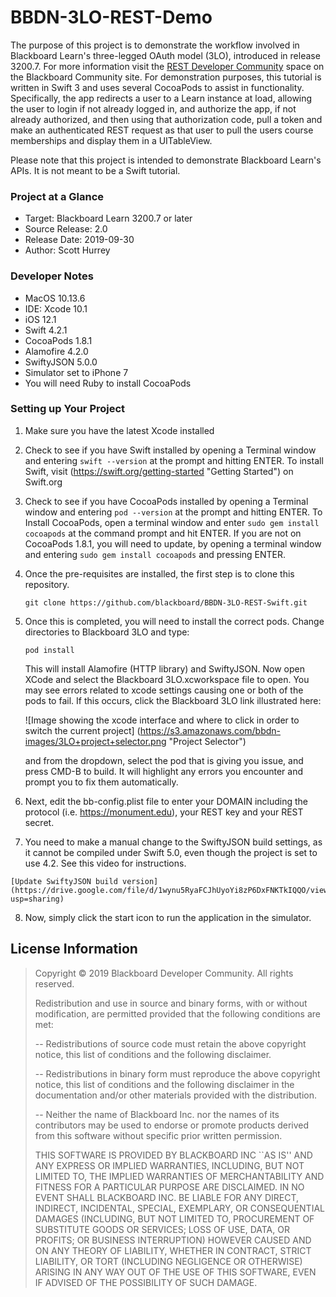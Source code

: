 # BBDN-3LO-REST-Demo

The purpose of this project is to demonstrate the workflow involved in Blackboard Learn's three-legged OAuth model (3LO), introduced in release 3200.7. For more information visit the <a href="https://community.blackboard.com/community/developers/rest" target="_blank">REST Developer Community</a> space on the Blackboard Community site. For demonstration purposes, this tutorial is written in Swift 3 and uses several CocoaPods to assist in functionality. Specifically, the app redirects a user to a Learn instance at load, allowing the user to login if not already logged in, and authorize the app, if not already authorized, and then using that authorization code, pull a token and make an authenticated REST request as that user to pull the users course memberships and display them in a UITableView.

Please note that this project is intended to demonstrate Blackboard Learn's APIs. It is not meant to be a Swift tutorial.

### Project at a Glance

* Target: Blackboard Learn 3200.7 or later
* Source Release: 2.0
* Release Date: 2019-09-30
* Author: Scott Hurrey

### Developer Notes

* MacOS 10.13.6
* IDE: Xcode 10.1
* iOS 12.1
* Swift 4.2.1
* CocoaPods 1.8.1
* Alamofire 4.2.0
* SwiftyJSON 5.0.0
* Simulator set to iPhone 7
* You will need Ruby to install CocoaPods

### Setting up Your Project

1.	Make sure you have the latest Xcode installed

2.	Check to see if you have Swift installed by opening a Terminal window and entering `swift --version` at the prompt and hitting ENTER. To install Swift, visit (https://swift.org/getting-started "Getting Started") on Swift.org

3.	Check to see if you have CocoaPods installed by opening a Terminal window and entering `pod --version` at the prompt and hitting ENTER. To Install CocoaPods, open a terminal window and enter `sudo gem install cocoapods` at the command prompt and hit ENTER. If you are not on CocoaPods 1.8.1, you will need to update, by opening a terminal window and entering `sudo gem install cocoapods` and pressing ENTER.

4.	Once the pre-requisites are installed, the first step is to clone this repository.

      `git clone https://github.com/blackboard/BBDN-3LO-REST-Swift.git`

5.	Once this is completed, you will need to install the correct pods. Change directories to Blackboard 3LO and type: 

      `pod install`

      This will install Alamofire (HTTP library) and SwiftyJSON. Now open XCode and select the Blackboard 3LO.xcworkspace file       to open. You may see errors related to xcode settings causing one or both of the pods to fail. If this occurs, click the       Blackboard 3LO link illustrated here: 

	![Image showing the xcode interface and where to click in order to switch the current project]          (https://s3.amazonaws.com/bbdn-images/3LO+project+selector.png "Project Selector") 

	and from the dropdown, select the pod that is giving you issue, and press CMD-B to build. It will highlight any errors         you encounter and prompt you to fix them automatically.

6.	Next, edit the bb-config.plist file to enter your DOMAIN including the protocol (i.e. https://monument.edu), your REST key and your REST secret. 

7.    You need to make a manual change to the SwiftyJSON build settings, as it cannot be compiled under Swift 5.0, even though the project is set to use 4.2. See this video for instructions.

	[Update SwiftyJSON build version](https://drive.google.com/file/d/1wynu5RyaFCJhUyoYi8zP6DxFNKTkIQQO/view?usp=sharing)

8.	Now, simply click the start icon to run the application in the simulator.

## License Information

> Copyright © 2019 Blackboard Developer Community. All rights reserved.
>
> Redistribution and use in source and binary forms, with or without
> modification, are permitted provided that the following conditions are met:
>
>  -- Redistributions of source code must retain the above copyright
>     notice, this list of conditions and the following disclaimer.
>
>  -- Redistributions in binary form must reproduce the above copyright
>     notice, this list of conditions and the following disclaimer in the
>     documentation and/or other materials provided with the distribution.
>
>  -- Neither the name of Blackboard Inc. nor the names of its contributors
>     may be used to endorse or promote products derived from this
>     software without specific prior written permission.
>
> THIS SOFTWARE IS PROVIDED BY BLACKBOARD INC ``AS IS'' AND ANY
> EXPRESS OR IMPLIED WARRANTIES, INCLUDING, BUT NOT LIMITED TO, THE IMPLIED
> WARRANTIES OF MERCHANTABILITY AND FITNESS FOR A PARTICULAR PURPOSE ARE
> DISCLAIMED. IN NO EVENT SHALL BLACKBOARD INC. BE LIABLE FOR ANY
> DIRECT, INDIRECT, INCIDENTAL, SPECIAL, EXEMPLARY, OR CONSEQUENTIAL DAMAGES
> (INCLUDING, BUT NOT LIMITED TO, PROCUREMENT OF SUBSTITUTE GOODS OR SERVICES;
> LOSS OF USE, DATA, OR PROFITS; OR BUSINESS INTERRUPTION) HOWEVER CAUSED AND
> ON ANY THEORY OF LIABILITY, WHETHER IN CONTRACT, STRICT LIABILITY, OR TORT
> (INCLUDING NEGLIGENCE OR OTHERWISE) ARISING IN ANY WAY OUT OF THE USE OF THIS
> SOFTWARE, EVEN IF ADVISED OF THE POSSIBILITY OF SUCH DAMAGE.
